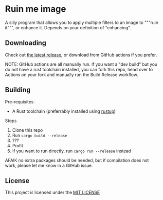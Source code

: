 # Ruin me image

A silly program that allows you to apply multiple filters to an image to """ruin it""", or enhance it. Depends on your definition of "enhancing".

## Downloading

Check out [the latest release](https://github.com/Raoul1808/ruin-me-image/releases/latest), or download from GitHub actions if you prefer.

NOTE: GitHub actions are all manually run. If you want a "dev build" but you do not have a rust toolchain installed, you can fork this repo, head over to Actions on your fork and manually run the Build Release workflow.

## Building

Pre-requisites:
- A Rust toolchain (preferrably installed using [rustup](https://rustup.rs))

Steps
1. Clone this repo
2. Run `cargo build --release`
3. ???
4. Profit
5. If you want to run directly, run `cargo run --release` instead

AFAIK no extra packages should be needed, but if compilation does not work, please let me know in a GitHub issue.

## License

This project is licensed under the [MIT LICENSE](LICENSE)
